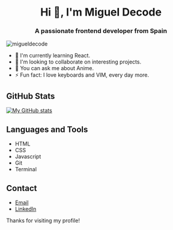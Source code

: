 <h1 align="center">Hi 👋, I'm Miguel Decode</h1>
<h3 align="center">A passionate frontend developer from Spain</h3>

<p align="left"> <img src="https://komarev.com/ghpvc/?username=migueldecode&label=Profile%20views&color=0e75b6&style=flat" alt="migueldecode" /> </p>

- 🌱 I'm currently learning React.
- 👯 I'm looking to collaborate on interesting projects.
- 💬 You can ask me about Anime.
- ⚡ Fun fact: I love keyboards and VIM, every day more.

## GitHub Stats

[![My GitHub stats](https://github-readme-stats.vercel.app/api?username=YourName)](https://github.com/MiguelDecode)

## Languages and Tools

- HTML
- CSS
- Javascript
- Git
- Terminal

## Contact

- [Email](mailto:migueldecode@gmail.com)
- [LinkedIn](https://www.linkedin.com/in/miguel-lema-garc%C3%ADa/)

Thanks for visiting my profile!
